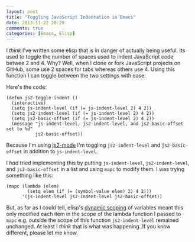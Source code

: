```yaml
---
layout: post
title: "Toggling JavaScript Indentation in Emacs"
date: 2013-11-22 20:29
comments: true
categories: [Emacs, Elisp]
---
```


I _think_ I've written some elisp that is in danger of actually being useful. Its used to toggle the number of spaces used to indent JavaScript code betwee 2 and 4. Why? Well, when I clone or fork JavaScript projects on GitHub, some use 2 spaces for tabs whereas others use 4. Using this function I can toggle between the two settings with ease.

Here's the code:


	(defun js2-toggle-indent ()
	  (interactive)
	  (setq js-indent-level (if (= js-indent-level 2) 4 2))
	  (setq js2-indent-level (if (= js-indent-level 2) 4 2))
	  (setq js2-basic-offset (if (= js-indent-level 2) 4 2))
	  (message "js-indent-level, js2-indent-level, and js2-basic-offset set to %d"
			   js2-basic-offset))

Because I'm using [js2-mode](http://www.emacswiki.org/emacs/Js2Mode) I'm toggling `js2-indent-level` and `js2-basic-offset` in addition to `js-indent-level`.

I _had_ tried implementing this by putting `js-indent-level`, `js2-indent-level`, and `js2-basic-offset` in a list and using `mapc` to modify them. I was trying something like this:

	(mapc (lambda (elem)
			(setq elem (if (= (symbol-value elem) 2) 4 2)))
		  '(js-indent-level js2-indent-level js2-basic-offset))

But, as far as I could tell, elisp's [dynamic scoping](https://www.gnu.org/software/emacs/manual/html_node/elisp/Dynamic-Binding.html) of variables meant this only modified each item in the scope of the lambda function I passed to `mapc` e.g. outside the scope of this function `js2-indent-level` remained unchanged. At least I _think_ that is what was happening. If you know different, please let me know.
